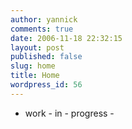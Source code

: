 ```yaml
---
author: yannick
comments: true
date: 2006-11-18 22:32:15
layout: post
published: false
slug: home
title: Home
wordpress_id: 56
---
```


- work - in - progress -
